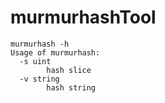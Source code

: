 # murmurhashTool
```shell
murmurhash -h
Usage of murmurhash:
  -s uint
    	hash slice
  -v string
    	hash string
```
